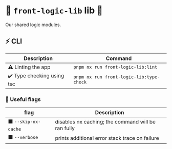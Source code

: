 # 🧩 `front-logic-lib` lib 🧩

Our shared logic modules.

## ⚡ CLI

| Description                | Command                                  |
| -------------------------- | ---------------------------------------- |
| ⚠️ Linting the app         | `pnpm nx run front-logic-lib:lint`       |
| ✔️ Type checking using tsc | `pnpm nx run front-logic-lib:type-check` |

### 🔶 Useful flags

| flag                 | Description                                        |
| -------------------- | -------------------------------------------------- |
| ⬛ `--skip-nx-cache` | disables nx caching; the command will be ran fully |
| ⬛ `--verbose`       | prints additional error stack trace on failure     |
